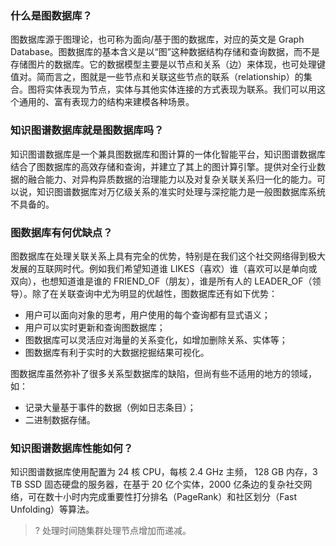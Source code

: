 ### 什么是图数据库？
图数据库源于图理论，也可称为面向/基于图的数据库，对应的英文是 Graph Database。图数据库的基本含义是以“图”这种数据结构存储和查询数据，而不是存储图片的数据库。它的数据模型主要是以节点和关系（边）来体现，也可处理键值对。简而言之，图就是一些节点和关联这些节点的联系（relationship）的集合。图将实体表现为节点，实体与其他实体连接的方式表现为联系。我们可以用这个通用的、富有表现力的结构来建模各种场景。
	 
### 知识图谱数据库就是图数据库吗？
知识图谱数据库是一个兼具图数据库和图计算的一体化智能平台，知识图谱数据库结合了图数据库的高效存储和查询，并建立了其上的图计算引擎。提供对全行业数据的融合能力、对异构异质数据的治理能力以及对复杂关联关系归一化的能力。可以说，知识图谱数据库对万亿级关系的准实时处理与深挖能力是一般图数据库系统不具备的。


### 图数据库有何优缺点？
图数据库在处理关联关系上具有完全的优势，特别是在我们这个社交网络得到极大发展的互联网时代。例如我们希望知道谁 LIKES（喜欢）谁（喜欢可以是单向或双向），也想知道谁是谁的 FRIEND_OF（朋友），谁是所有人的 LEADER_OF（领导）。除了在关联查询中尤为明显的优越性，图数据库还有如下优势：
- 用户可以面向对象的思考，用户使用的每个查询都有显式语义；
- 用户可以实时更新和查询图数据库；
- 图数据库可以灵活应对海量的关系变化，如增加删除关系、实体等；
- 图数据库有利于实时的大数据挖掘结果可视化。

图数据库虽然弥补了很多关系型数据库的缺陷，但尚有些不适用的地方的领域，如：
- 记录大量基于事件的数据（例如日志条目）；
- 二进制数据存储。

### 知识图谱数据库性能如何？
知识图谱数据库使用配置为 24 核 CPU，每核 2.4 GHz 主频， 128 GB 内存，3 TB SSD 固态硬盘的服务器，在基于 20 亿个实体，2000 亿条边的复杂社交网络，可在数十小时内完成重要性打分排名（PageRank）和社区划分（Fast Unfolding）等算法。

>? 处理时间随集群处理节点增加而递减。
